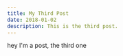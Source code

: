 ```yaml
---
title: My Third Post
date: 2018-01-02
description: This is the third post.
---
```


hey I'm a post, the third one
